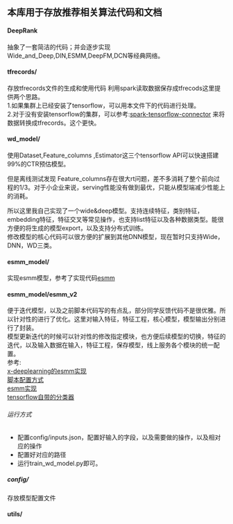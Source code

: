 ## 本库用于存放推荐相关算法代码和文档
#### DeepRank   
抽象了一套简洁的代码；并会逐步实现Wide_and_Deep,DIN,ESMM,DeepFM,DCN等经典网络。   

#### tfrecords/
存放tfrecords文件的生成和使用代码
利用spark读取数据保存成tfrecods这里提供两个思路。  
1.如果集群上已经安装了tensorflow，可以用本文件下的代码进行处理。  
2.对于没有安装tensorflow的集群，可以参考:[spark-tensorflow-connector](https://github.com/tensorflow/ecosystem/tree/master/spark/spark-tensorflow-connector) 来将数据转换成tfrecords。这个更快。  
#### wd_model/
使用Dataset,Feature_columns ,Estimator这三个tensorflow API可以快速搭建99%的CTR预估模型。  
  
但是离线测试发现 Feature_columns存在很大rt问题，差不多消耗了整个前向过程的1/3。对于小企业来说，serving性能没有做到最优，只能从模型端减少性能上的消耗。  
  
所以这里我自己实现了一个wide&deep模型。支持连续特征，类别特征，embedding特征，特征交叉等常见操作，也支持list特征以及各种数据类型。能很方便的将生成的模型export，以及支持分布式训练。  
修改模型的核心代码可以很方便的扩展到其他DNN模型，现在暂时只支持Wide，DNN，WD三类。   

#### esmm_model/
实现esmm模型，参考了实现代码[esmm](https://github.com/yangxudong/deeplearning/tree/master/esmm)  
#### esmm_model/esmm_v2  
  便于迭代模型，以及之前脚本代码写的有点乱，部分同学反馈代码不是很优雅。所以针对性的进行了优化。这里对输入特征，特征工程，核心模型，模型输出分别进行了封装。  
  模型更新迭代的时候可以针对性的修改指定模块，也方便后续模型的切换，特征的迭代，以及输入数据在输入，特征工程，保存模型，线上服务各个模块的统一配置。   
  参考:   
  [x-deeplearning的esmm实现](https://github.com/alibaba/x-deeplearning/tree/master/xdl-algorithm-solution)   
  [脚本配置方式](https://github.com/zhaoxin4data/atlas/tree/master/deeplearning/uciflowwd_train/config)  
  [esmm实现](https://github.com/yangxudong/deeplearning/tree/master/esmm)   
  [tensorflow自带的分类器](https://github.com/tensorflow/tensorflow/tree/master/tensorflow/python/estimator/canned)
###### 运行方式  
- 配置config/inputs.json，配置好输入的字段，以及需要做的操作，以及相对应的操作  
- 配置好对应的路径  
- 运行train_wd_model.py即可。    

##### config/  
存放模型配置文件  

#### utils/



